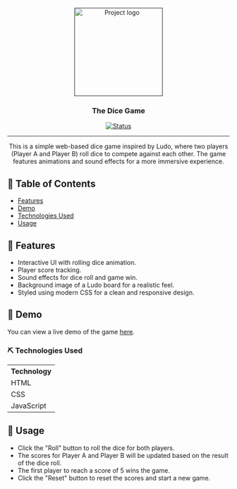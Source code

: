 <p align="center">
  <a href="" rel="noopener">
 <img width=200px height=200px src="https://i.imgur.com/6wj0hh6.jpg" alt="Project logo"></a>
</p>

<h3 align="center">The Dice Game</h3>

<div align="center">

[![Status](https://img.shields.io/badge/status-active-success.svg)]()

</div>

---

<p align="center"> This is a simple web-based dice game inspired by Ludo, where two players (Player A and Player B) roll dice to compete against each other. The game features animations and sound effects for a more immersive experience.
    <br> 
</p>

## 📝 Table of Contents

- [Features](#features)
- [Demo](#demo)
- [Technologies Used](#technologies_used)
- [Usage](#usage)

## 🧐 Features <a name = "features"></a>

- Interactive UI with rolling dice animation.
- Player score tracking.
- Sound effects for dice roll and game win.
- Background image of a Ludo board for a realistic feel.
- Styled using modern CSS for a clean and responsive design.

## 🏁 Demo <a name = "demo"></a>

You can view a live demo of the game <a href="https://dice-game-two-beryl.vercel.app/">here</a>.

### ⛏️ Technologies Used  <a name = "technologies_used"></a>


<table>
  <tr>
    <th>Technology</th>
  </tr>
  <tr>
    <td>HTML</td>
  </tr>
  <tr>
    <td>CSS</td>
  </tr>
  <tr>
    <td>JavaScript</td>
  </tr>
</table>


## 🎈 Usage <a name="usage"></a>

- Click the "Roll" button to roll the dice for both players.
- The scores for Player A and Player B will be updated based on the result of the dice roll.
- The first player to reach a score of 5 wins the game.
- Click the "Reset" button to reset the scores and start a new game.

